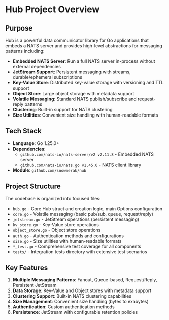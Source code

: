 # Hub Project Overview

## Purpose
Hub is a powerful data communicator library for Go applications that embeds a NATS server and provides high-level abstractions for messaging patterns including:

- **Embedded NATS Server**: Run a full NATS server in-process without external dependencies
- **JetStream Support**: Persistent messaging with streams, durable/ephemeral subscriptions
- **Key-Value Store**: Distributed key-value storage with versioning and TTL support
- **Object Store**: Large object storage with metadata support
- **Volatile Messaging**: Standard NATS publish/subscribe and request-reply patterns
- **Clustering**: Built-in support for NATS clustering
- **Size Utilities**: Convenient size handling with human-readable formats

## Tech Stack
- **Language**: Go 1.25.0+
- **Dependencies**:
  - `github.com/nats-io/nats-server/v2 v2.11.8` - Embedded NATS server
  - `github.com/nats-io/nats.go v1.45.0` - NATS client library
- **Module**: `github.com/snowmerak/hub`

## Project Structure
The codebase is organized into focused files:

- `hub.go` - Core Hub struct and creation logic, main Options configuration
- `core.go` - Volatile messaging (basic pub/sub, queue, request/reply)
- `jetstream.go` - JetStream operations (persistent messaging)
- `kv_store.go` - Key-Value store operations
- `object_store.go` - Object store operations
- `auth.go` - Authentication methods and configurations
- `size.go` - Size utilities with human-readable formats
- `*_test.go` - Comprehensive test coverage for all components
- `tests/` - Integration tests directory with extensive test scenarios

## Key Features
1. **Multiple Messaging Patterns**: Fanout, Queue-based, Request/Reply, Persistent JetStream
2. **Data Storage**: Key-Value and Object stores with metadata support
3. **Clustering Support**: Built-in NATS clustering capabilities
4. **Size Management**: Convenient size handling (bytes to exabytes)
5. **Authentication**: Custom authentication methods
6. **Persistence**: JetStream with configurable retention policies